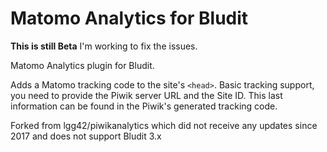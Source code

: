 # Matomo Analytics for Bludit

**This is still Beta** I'm working to fix the issues.

Matomo Analytics plugin for Bludit.

Adds a Matomo tracking code to the site's `<head>`. Basic tracking support, you need to provide the Piwik server URL and the Site ID. This last information can be found in the Piwik's generated tracking code.

Forked from lgg42/piwikanalytics which did not receive any updates since 2017 and does not support Bludit 3.x

